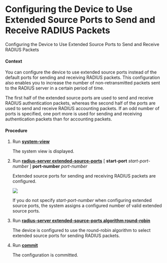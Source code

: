 Configuring the Device to Use Extended Source Ports to Send and Receive RADIUS Packets
======================================================================================

Configuring the Device to Use Extended Source Ports to Send and Receive RADIUS Packets

#### Context

You can configure the device to use extended source ports instead of the default ports for sending and receiving RADIUS packets. This configuration also enables you to increase the number of non-retransmitted packets sent to the RADIUS server in a certain period of time.

The first half of the extended source ports are used to send and receive RADIUS authentication packets, whereas the second half of the ports are used to send and receive RADIUS accounting packets. If an odd number of ports is specified, one port more is used for sending and receiving authentication packets than for accounting packets.


#### Procedure

1. Run [**system-view**](cmdqueryname=system-view)
   
   
   
   The system view is displayed.
2. Run [**radius-server extended-source-ports**](cmdqueryname=radius-server+extended-source-ports) [ **start-port** *start-port-number* ] **port-number** *port-number*
   
   
   
   Extended source ports for sending and receiving RADIUS packets are configured.
   
   
   
   ![](../../../../public_sys-resources/note_3.0-en-us.png) 
   
   If you do not specify *start-port-number* when configuring extended source ports, the system assigns a configured number of valid extended source ports.
3. Run [**radius-server extended-source-ports algorithm round-robin**](cmdqueryname=radius-server+extended-source-ports+algorithm+round-robin)
   
   
   
   The device is configured to use the round-robin algorithm to select extended source ports for sending RADIUS packets.
4. Run [**commit**](cmdqueryname=commit)
   
   
   
   The configuration is committed.